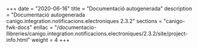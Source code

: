 +++
date        = "2020-06-16"
title       = "Documentació autogenerada"
description = "Documentació autogenerada canigo.integration.notificacions.electroniques 2.3.2"
sections    = "canigo-fwk-docs"
enllac		= "/documentacio-llibreries/canigo.integration.notificacions.electroniques/2.3.2/site/project-info.html"
weight      = 4
+++
